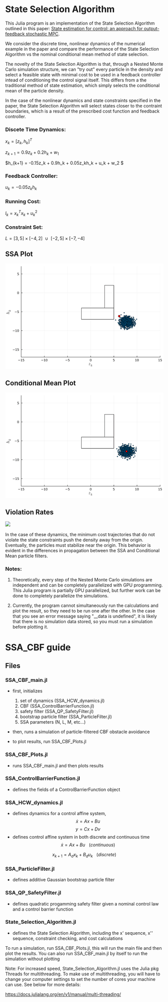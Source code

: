 # State Selection Algorithm

This Julia program is an implementation of the State Selection Algorithm outlined in this paper: [State estimation for control: an approach for output-feedback stochastic MPC](https://arxiv.org/pdf/2303.00873).

We consider the discrete time, nonlinear dynamics of the numerical example in the paper and compare the performance of the State Selection Algorithm vs the nominal conditional mean method of state selection. 

The novelty of the State Selection Algorithm is that, through a Nested Monte Carlo simulation structure, we can "try out" every particle in the density and select a feasible state with minimal cost to be used in a feedback controller intead of conditioning the control signal itself. This differs from a the traditional method of state estimation, which simply selects the conditional mean of the particle density. 

In the case of the nonlinear dynamics and state constraints specified in the paper, the State Selection Algorithm will select states closer to the contraint boundaries, which is a result of the prescribed cost function and feedback controller.

### Discete Time Dynamics:
$x_k = [z_k,h_k]^T$

$z_{k+1} = 0.9z_k + 0.2h_k + w_1$

$h_{k+1} = -0.15z_k + 0.9h_k + 0.05z_kh_k + u_k + w_2 $

### Feedback Controller:
$u_k = -0.05z_kh_k$

### Running Cost:
$l_k = x_k^Tx_k + u_k^2$

### Constraint Set:

$L = [3,5] \times[-4,2]\:\:  \cup \:\: [-2,5] \times [-7,-4]$

## SSA Plot
![](/Saved_plots/ssa_gif_example.gif)

## Conditional Mean Plot
![](/Saved_plots/cm_example.gif)

## Violation Rates
![](/Saved_plots/violation_rates.png)

In the case of these dynamics, the minimum cost trajectories that do not violate the state constraints push the density away from the origin. Eventually, the particles must stabilize near the origin. This behavior is evident in the differences in propagation between the SSA and Conditional Mean particle filters.


### Notes:
1) Theoretically, every step of the Nested Monte Carlo simulations are independent and can be completely parallelized with GPU programming. This Julia program is partially GPU parallelized, but further work can be done to completely parallelize the simulations. 

2) Currently, the program cannot simultaneously run the calculations and plot the result, so they need to be run one after the other. In the case that you see an error message saying "__data is undefined", it is likely that there is no simulation data stored, so you must run a simulation before plotting it. 


# SSA_CBF guide

## Files

### SSA_CBF_main.jl
- first, initializes
    1) set of dynamics (SSA_HCW_dynamics.jl) 
    2) CBF (SSA_ControlBarrierFunction.jl) 
    3) safety filter (SSA_QP_SafetyFilter.jl) 
    4) bootstrap particle filter (SSA_ParticleFilter.jl)
    5) SSA parameters (N, L, M, etc...)

- then, runs a simulation of particle-filtered CBF obstacle avoidance
- to plot results, run SSA_CBF_Plots.jl

### SSA_CBF_Plots.jl
- runs SSA_CBF_main.jl and then plots results

### SSA_ControlBarrierFunction.jl
- defines the fields of a ControlBarrierFunction object

### SSA_HCW_dynamics.jl
- defines dynamics for a control affine system, 
$$ \dot{x} = Ax + Bu  $$
$$ y = Cx + Dv$$
- defines control affine system in both discrete and continuous time
$$ \dot{x} = Ax + Bu  \:\:\: (continuous) $$

$$ x_{k+1} = A_dx_k + B_du_k \:\:\: (discrete) $$

### SSA_ParticleFilter.jl
- defines additive Gaussian bootstrap particle filter

### SSA_QP_SafetyFilter.jl
- defines quadratic progamming safety filter given a nominal control law and a control barrier function

### State_Selection_Algorithm.jl
- defines the State Selection Algorithm, including the x' sequence, x'' sequence, constraint checking, and cost calculations




To run a simulation, run SSA_CBF_Plots.jl, this will run the main file and then plot the results. You can also run SSA_CBF_main.jl by itself to run the simulation without plotting

Note: For increased speed, State_Selection_Algorithm.jl uses the Julia pkg Threads for multithreading. To make use of multithreading, you will have to change your computer settings to set the number of cores your machine can use. See below for more details:

https://docs.julialang.org/en/v1/manual/multi-threading/






